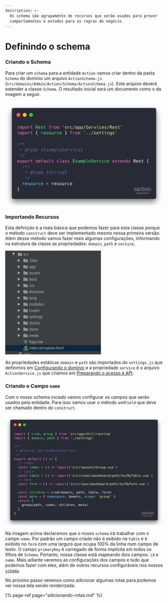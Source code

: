 ```yaml
---
description: >-
  Os schema são agrupamento de recursos que serão usados para prover
  comportamentos e estados para as regras de negócio
---
```


# Definindo o schema

### Criando o Schema

Para criar um `schema` para a entidade `Action` vamos criar dentro da pasta `Schema` do domínio um arquivo `ActionSchema.js` \(`src/domains/Admin/Action/Schema/ActionSchema.js`\). Este arquivo deverá estender a classe `Schema`. O resultado inicial será um documento como o da imagem a seguir.

![](../.gitbook/assets/image%20%2825%29.png)

### Importando Recursos

Esta definição é a mais básica que podemos fazer para esta classe porque o método `construct` deve ser implementado mesmo nessa primeira versão. Além desse método vamos fazer mais algumas configurações, informando na estrutura da classe as propriedades: `domain`, `path` e `service`. 

![](../.gitbook/assets/image%20%282%29.png)

As propriedades estáticas `domain` e `path` são importados do `settings.js` que definimos em [Configurando o domínio](configurando-o-dominio.md) e a propriedade `service` é o arquivo `ActionService.js` que criamos em [Preparando o acesso à API](criando-o-service.md).

### Criando o Campo `name`

Com o nosso schema inciado vamos configurar os campos que serão usados pela entidade. Para isso vamos usar o método `addField` que deve ser chamado dentro do `construct`.

![](../.gitbook/assets/image%20%2818%29.png)

Na imagem acima declaramos que o nosso `schema` irá trabalhar com o campo `name`.  Por padrão um campo criado não é exibido na `table` e é exibido no `form` com uma largura que ocupa 100% da linha num campo de texto. O campo `primaryKey` é carregado de forma implícita em todos os filhos de `Schema`. Portanto, nossa classe está mapeando dois campos: `id` e `name`. Mais adiante veremos as configurações dos campos e tudo que podemos fazer com eles, além de outros recursos configuráveis nos nossos [`schema`](../como-utilizar/schema.md).

No próximo passo veremos como adicionar algumas rotas para podemos ver nossa tela sendo renderizada.

{% page-ref page="adicionando-rotas.md" %}


